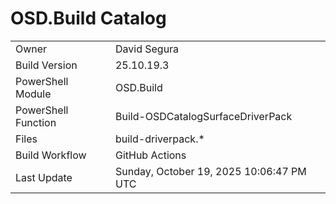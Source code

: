 ﻿# OSD.Build Catalog

| | |
|-|-|
| Owner | David Segura |
| Build Version | 25.10.19.3 |
| PowerShell Module | OSD.Build |
| PowerShell Function | Build-OSDCatalogSurfaceDriverPack |
| Files | build-driverpack.* |
| Build Workflow | GitHub Actions |
| Last Update | Sunday, October 19, 2025 10:06:47 PM UTC |
